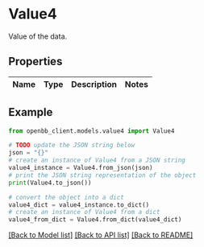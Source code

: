 # Value4

Value of the data.

## Properties

Name | Type | Description | Notes
------------ | ------------- | ------------- | -------------

## Example

```python
from openbb_client.models.value4 import Value4

# TODO update the JSON string below
json = "{}"
# create an instance of Value4 from a JSON string
value4_instance = Value4.from_json(json)
# print the JSON string representation of the object
print(Value4.to_json())

# convert the object into a dict
value4_dict = value4_instance.to_dict()
# create an instance of Value4 from a dict
value4_from_dict = Value4.from_dict(value4_dict)
```
[[Back to Model list]](../README.md#documentation-for-models) [[Back to API list]](../README.md#documentation-for-api-endpoints) [[Back to README]](../README.md)


